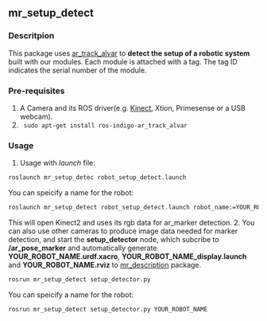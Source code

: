 ## mr_setup_detect
### Descritpion
This package uses [ar_track_alvar](http://wiki.ros.org/ar_track_alvar) to **detect the setup of a robotic system** built with our modules. Each module is attached with a tag. The tag ID indicates the serial number of the module.
### Pre-requisites
1. A Camera and its ROS driver(e.g. [Kinect](https://github.com/code-iai/iai_kinect2/tree/master/kinect2_calibration), Xtion, Primesense or a USB webcam).
2. ``` sudo apt-get install ros-indigo-ar_track_alvar```
### Usage

1. Usage with *launch* file:
```bash
roslaunch mr_setup_detec robot_setup_detect.launch
```
You can speicify a name for the robot:
```bash
roslaunch mr_setup_detect robot_setup_detect.launch robot_name:=YOUR_ROBOT_NAME
```
This will open Kinect2 and uses its rgb data for ar_marker detection.
2. You can also use other cameras to produce image data needed for marker detection, and start the **setup_detector** node, which subcribe to **/ar_pose_marker** and automatically generate **YOUR_ROBOT_NAME.urdf.xacro**, **YOUR_ROBOT_NAME_display.launch** and **YOUR_ROBOT_NAME.rviz** to [mr_description](https://github.com/Linkeway/BIRL_modular_robot/tree/master/mr_description) package.
```bash
rosrun mr_setup_detect setup_detector.py
``` 
You can speicify a name for the robot:
```bash
rosrun mr_setup_detect setup_detector.py YOUR_ROBOT_NAME
``` 
